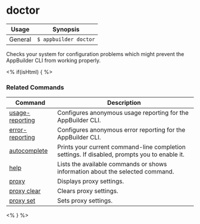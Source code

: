 doctor
==========

Usage | Synopsis
------|-------
General | `$ appbuilder doctor`

Checks your system for configuration problems which might prevent the AppBuilder CLI from working properly.

<% if(isHtml) { %>
### Related Commands

Command | Description
----------|----------
[usage-reporting](usage-reporting.html) | Configures anonymous usage reporting for the AppBuilder CLI.
[error-reporting](error-reporting.html) | Configures anonymous error reporting for the AppBuilder CLI.
[autocomplete](autocomplete.html) | Prints your current command-line completion settings. If disabled, prompts you to enable it.
[help](help.html) | Lists the available commands or shows information about the selected command.
[proxy](proxy.html) | Displays proxy settings.
[proxy clear](proxy-clear.html) | Clears proxy settings.
[proxy set](proxy-set.html) | Sets proxy settings.
<% } %>
